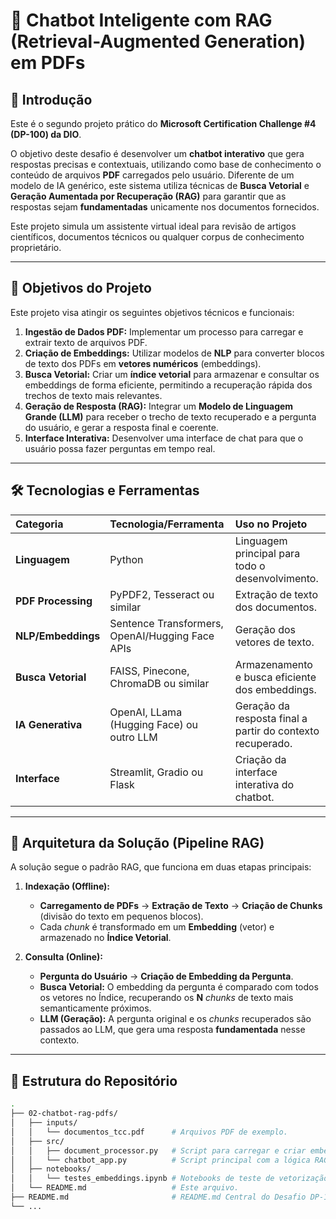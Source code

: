 # 💬 Chatbot Inteligente com RAG (Retrieval-Augmented Generation) em PDFs

## 📌 Introdução

Este é o segundo projeto prático do **Microsoft Certification Challenge #4 (DP-100) da DIO**.

O objetivo deste desafio é desenvolver um **chatbot interativo** que gera respostas precisas e contextuais, utilizando como base de conhecimento o conteúdo de arquivos **PDF** carregados pelo usuário. Diferente de um modelo de IA genérico, este sistema utiliza técnicas de **Busca Vetorial** e **Geração Aumentada por Recuperação (RAG)** para garantir que as respostas sejam **fundamentadas** unicamente nos documentos fornecidos.

Este projeto simula um assistente virtual ideal para revisão de artigos científicos, documentos técnicos ou qualquer corpus de conhecimento proprietário.

---

## 🎯 Objetivos do Projeto

Este projeto visa atingir os seguintes objetivos técnicos e funcionais:

1.  **Ingestão de Dados PDF:** Implementar um processo para carregar e extrair texto de arquivos PDF.
2.  **Criação de Embeddings:** Utilizar modelos de **NLP** para converter blocos de texto dos PDFs em **vetores numéricos** (embeddings).
3.  **Busca Vetorial:** Criar um **índice vetorial** para armazenar e consultar os embeddings de forma eficiente, permitindo a recuperação rápida dos trechos de texto mais relevantes.
4.  **Geração de Resposta (RAG):** Integrar um **Modelo de Linguagem Grande (LLM)** para receber o trecho de texto recuperado e a pergunta do usuário, e gerar a resposta final e coerente.
5.  **Interface Interativa:** Desenvolver uma interface de chat para que o usuário possa fazer perguntas em tempo real.

---

## 🛠 Tecnologias e Ferramentas

| Categoria | Tecnologia/Ferramenta | Uso no Projeto |
| :--- | :--- | :--- |
| **Linguagem** | Python | Linguagem principal para todo o desenvolvimento. |
| **PDF Processing** | PyPDF2, Tesseract ou similar | Extração de texto dos documentos. |
| **NLP/Embeddings** | Sentence Transformers, OpenAI/Hugging Face APIs | Geração dos vetores de texto. |
| **Busca Vetorial** | FAISS, Pinecone, ChromaDB ou similar | Armazenamento e busca eficiente dos embeddings. |
| **IA Generativa** | OpenAI, LLama (Hugging Face) ou outro LLM | Geração da resposta final a partir do contexto recuperado. |
| **Interface** | Streamlit, Gradio ou Flask | Criação da interface interativa do chatbot. |

---

## 🚀 Arquitetura da Solução (Pipeline RAG)

A solução segue o padrão RAG, que funciona em duas etapas principais:

1.  **Indexação (Offline):**
    * **Carregamento de PDFs** $\rightarrow$ **Extração de Texto** $\rightarrow$ **Criação de Chunks** (divisão do texto em pequenos blocos).
    * Cada *chunk* é transformado em um **Embedding** (vetor) e armazenado no **Índice Vetorial**.

2.  **Consulta (Online):**
    * **Pergunta do Usuário** $\rightarrow$ **Criação de Embedding da Pergunta**.
    * **Busca Vetorial:** O embedding da pergunta é comparado com todos os vetores no Índice, recuperando os **N** *chunks* de texto mais semanticamente próximos.
    * **LLM (Geração):** A pergunta original e os *chunks* recuperados são passados ao LLM, que gera uma resposta **fundamentada** nesse contexto.

---

## 📂 Estrutura do Repositório

```bash
.
├── 02-chatbot-rag-pdfs/
│   ├── inputs/
│   │   └── documentos_tcc.pdf      # Arquivos PDF de exemplo.
│   ├── src/
│   │   ├── document_processor.py   # Script para carregar e criar embeddings.
│   │   └── chatbot_app.py          # Script principal com a lógica RAG e interface.
│   ├── notebooks/
│   │   └── testes_embeddings.ipynb # Notebooks de teste de vetorização.
│   └── README.md                   # Este arquivo.
├── README.md                       # README.md Central do Desafio DP-100.
└── ...
